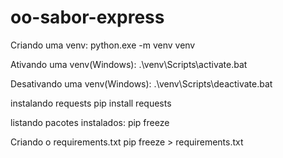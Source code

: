 # oo-sabor-express

Criando uma venv:
    python.exe -m venv venv

Ativando uma venv(Windows):
    .\venv\Scripts\activate.bat

Desativando uma venv(Windows):
    .\venv\Scripts\deactivate.bat

instalando requests
    pip install requests

listando pacotes instalados:
    pip freeze

Criando o requirements.txt
    pip freeze > requirements.txt